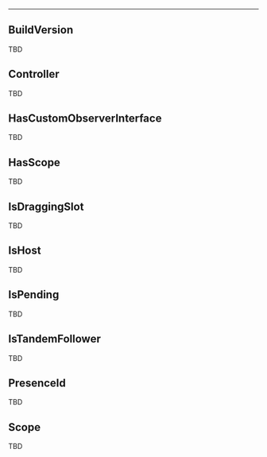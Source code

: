 ___

## BuildVersion

TBD

## Controller

TBD

## HasCustomObserverInterface

TBD

## HasScope

TBD

## IsDraggingSlot

TBD

## IsHost

TBD

## IsPending

TBD

## IsTandemFollower

TBD

## PresenceId

TBD

## Scope

TBD